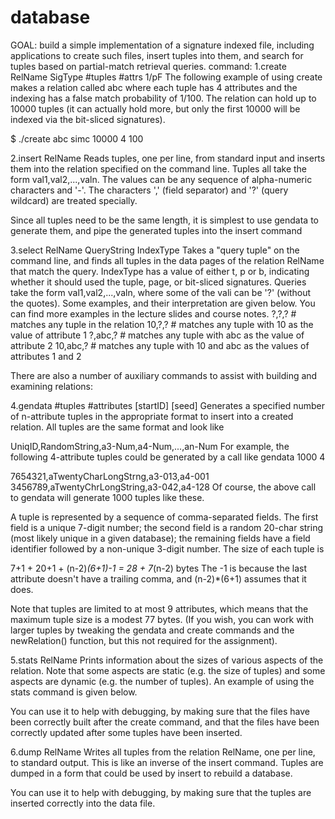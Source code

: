 # database
GOAL: build a simple implementation of a signature indexed file, including applications to create such files, insert tuples into them, and search for tuples based on partial-match retrieval queries.
command:
1.create RelName SigType #tuples #attrs 1/pF
The following example of using create makes a relation called abc where each tuple has 4 attributes and the indexing has a false match probability of 1/100. The relation can hold up to 10000 tuples (it can actually hold more, but only the first 10000 will be indexed via the bit-sliced signatures).

$ ./create  abc  simc  10000  4  100

2.insert RelName
Reads tuples, one per line, from standard input and inserts them into the relation specified on the command line. Tuples all take the form val1,val2,...,valn. The values can be any sequence of alpha-numeric characters and '-'. The characters ',' (field separator) and '?' (query wildcard) are treated specially.

Since all tuples need to be the same length, it is simplest to use gendata to generate them, and pipe the generated tuples into the insert command

3.select RelName QueryString IndexType
Takes a "query tuple" on the command line, and finds all tuples in the data pages of the relation RelName that match the query. IndexType has a value of either t, p or b, indicating whether it should used the tuple, page, or bit-sliced signatures. Queries take the form val1,val2,...,valn, where some of the vali can be '?' (without the quotes). Some examples, and their interpretation are given below. You can find more examples in the lecture slides and course notes.
?,?,?    # matches any tuple in the relation
10,?,?   # matches any tuple with 10 as the value of attribute 1
?,abc,?  # matches any tuple with abc as the value of attribute 2
10,abc,? # matches any tuple with 10 and abc as the values of attributes 1 and 2

There are also a number of auxiliary commands to assist with building and examining relations:

4.gendata #tuples #attributes [startID] [seed]
Generates a specified number of n-attribute tuples in the appropriate format to insert into a created relation. All tuples are the same format and look like

UniqID,RandomString,a3-Num,a4-Num,...,an-Num
For example, the following 4-attribute tuples could be generated by a call like   gendata 1000 4

7654321,aTwentyCharLongStrng,a3-013,a4-001
3456789,aTwentyChrLongString,a3-042,a4-128
Of course, the above call to gendata will generate 1000 tuples like these.

A tuple is represented by a sequence of comma-separated fields. The first field is a unique 7-digit number; the second field is a random 20-char string (most likely unique in a given database); the remaining fields have a field identifier followed by a non-unique 3-digit number. The size of each tuple is

7+1 + 20+1 + (n-2)*(6+1)-1  = 28 + 7*(n-2) bytes
The -1 is because the last attribute doesn't have a trailing comma, and (n-2)*(6+1) assumes that it does.

Note that tuples are limited to at most 9 attributes, which means that the maximum tuple size is a modest 77 bytes. (If you wish, you can work with larger tuples by tweaking the gendata and create commands and the newRelation() function, but this not required for the assignment).

5.stats RelName
Prints information about the sizes of various aspects of the relation. Note that some aspects are static (e.g. the size of tuples) and some aspects are dynamic (e.g. the number of tuples). An example of using the stats command is given below.

You can use it to help with debugging, by making sure that the files have been correctly built after the create command, and that the files have been correctly updated after some tuples have been inserted.

6.dump RelName
Writes all tuples from the relation RelName, one per line, to standard output. This is like an inverse of the insert command. Tuples are dumped in a form that could be used by insert to rebuild a database.

You can use it to help with debugging, by making sure that the tuples are inserted correctly into the data file.
